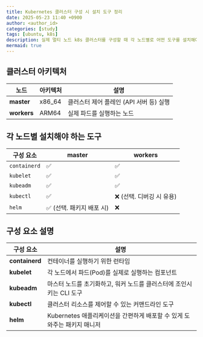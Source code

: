 ```yaml
---
title: Kubernetes 클러스터 구성 시 설치 도구 정리
date: 2025-05-23 11:40 +0900
author: <author_id>
categories: [study]
tags: [ubuntu, k8s]
description: 실제 멀티 노드 k8s 클러스터를 구성할 때 각 노드별로 어떤 도구를 설치해야 하는지 정리한 문서
mermaid: true
---
```


## 클러스터 아키텍처

| 노드 | 아키텍처 | 설명 |
|--------------|---------|--------------------------------------|
| **master** | x86_64 | 클러스터 제어 플레인 (API 서버 등) 실행 |
| **workers** | ARM64 | 실제 파드를 실행하는 노드 |

## 각 노드별 설치해야 하는 도구

| 구성 요소 | master | workers |
|--------------|--------|---------|
| `containerd` | ✅ | ✅ |
| `kubelet` | ✅ | ✅ |
| `kubeadm` | ✅ | ✅ |
| `kubectl` | ✅ | ❌ (선택. 디버깅 시 유용) |
| `helm` | ✅ (선택. 패키지 배포 시) | ❌ |

## 구성 요소 설명

| 구성 요소 | 설명 |
|-----------|------|
| **containerd** | 컨테이너를 실행하기 위한 런타임 |
| **kubelet** | 각 노드에서 파드(Pod)를 실제로 실행하는 컴포넌트 |
| **kubeadm** | 마스터 노드를 초기화하고, 워커 노드를 클러스터에 조인시키는 CLI 도구 |
| **kubectl** | 클러스터 리소스를 제어할 수 있는 커맨드라인 도구 |
| **helm** | Kubernetes 애플리케이션을 간편하게 배포할 수 있게 도와주는 패키지 매니저 |